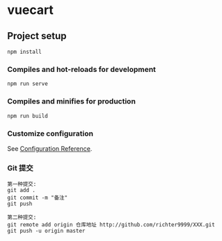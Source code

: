 # vuecart

## Project setup
```
npm install
```

### Compiles and hot-reloads for development
```
npm run serve
```

### Compiles and minifies for production
```
npm run build
```

### Customize configuration
See [Configuration Reference](https://cli.vuejs.org/config/).

### Git 提交
```
第一种提交:
git add .
git commit -m "备注"
git push

第二种提交:
git remote add origin 仓库地址 http://github.com/richter9999/XXX.git
git push -u origin master
```
